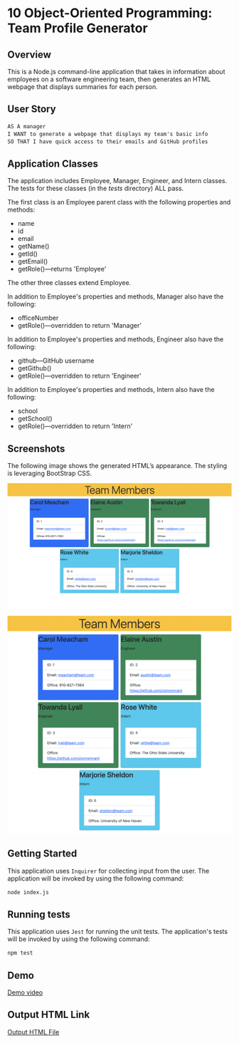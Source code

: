 # 10 Object-Oriented Programming: Team Profile Generator

## Overview

This is a Node.js command-line application that takes in information about employees on a software engineering team, then generates an HTML webpage that displays summaries for each person.

## User Story

```md
AS A manager
I WANT to generate a webpage that displays my team's basic info
SO THAT I have quick access to their emails and GitHub profiles
```

## Application Classes

The application includes Employee, Manager, Engineer, and Intern classes. The tests for these classes (in the _tests_ directory) ALL pass.

The first class is an Employee parent class with the following properties and methods:

- name
- id
- email
- getName()
- getId()
- getEmail()
- getRole()—returns 'Employee'

The other three classes extend Employee.

In addition to Employee's properties and methods, Manager also have the following:

- officeNumber
- getRole()—overridden to return 'Manager'

In addition to Employee's properties and methods, Engineer also have the following:

- github—GitHub username
- getGithub()
- getRole()—overridden to return 'Engineer'

In addition to Employee's properties and methods, Intern also have the following:

- school
- getSchool()
- getRole()—overridden to return 'Intern'

## Screenshots

The following image shows the generated HTML’s appearance. The styling is leveraging BootStrap CSS.

![](./images/desktop.png)

![](./images/mobile.png)

## Getting Started

This application uses `Inquirer` for collecting input from the user. The application will be invoked by using the following command:

```bash
node index.js
```

## Running tests

This application uses `Jest` for running the unit tests. The application's tests will be invoked by using the following command:

```bash
npm test
```

## Demo

[Demo video](https://watch.screencastify.com/v/145TY13he7wNIEQXd772)

## Output HTML Link

[Output HTML File](https://github.com/zionremnant/Team-Profile-Generator/blob/main/dist/index.html)
